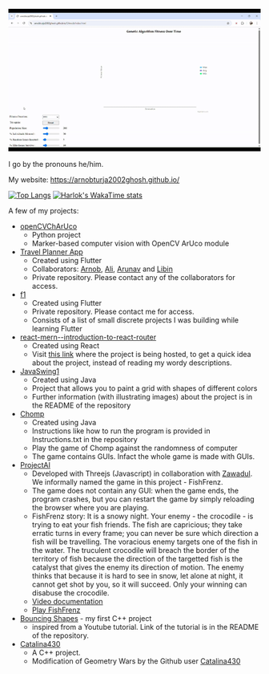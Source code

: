 <a href="https://arnobturja2002ghosh.github.io/GArnob/index.html"><img src="ezgif-57e504ae80b664.gif"/></a>

I go by the pronouns he/him.

My website: https://arnobturja2002ghosh.github.io/

[![Top Langs](https://github-readme-stats.vercel.app/api/top-langs/?username=ArnobTurja2002Ghosh&layout=donut&size_weight=0.1&count_weight=0.9&langs_count=10)](https://github.com/ArnobTurja2002Ghosh)
[![Harlok's WakaTime stats](https://github-readme-stats.vercel.app/api/wakatime?username=arnob)](https://github.com/ArnobTurja2002Ghosh/)

A few of my projects:
- [openCVChArUco](https://github.com/ArnobTurja2002Ghosh/openCVChArUco)
  - Python project
  - Marker-based computer vision with OpenCV ArUco module
- [Travel Planner App](https://github.com/mohdalibn/travel-planner-app/)
  - Created using Flutter
  - Collaborators: [Arnob](https://github.com/ArnobTurja2002Ghosh/ArnobTurja2002Ghosh), [Ali](https://github.com/mohdalibn/), [Arunav](https://github.com/ARNAB814) and [Libin](https://github.com/XxCaleb-CalebxX)
  - Private repository. Please contact any of the collaborators for access.
- [f1](https://github.com/ArnobTurja2002Ghosh/f1)
  - Created using Flutter
  - Private repository. Please contact me for access.
  - Consists of a list of small discrete projects I was building while learning Flutter
- [react-mern--introduction-to-react-router](https://github.com/ArnobTurja2002Ghosh/react-mern-batch-3-class-7-introduction-to-react-router)
  - Created using React
  - Visit [this link](https://iridescent-pavlova-20c187.netlify.app/) where the project is being hosted, to get a quick idea about the project, instead of reading my wordy descriptions.
- [JavaSwing1](https://github.com/ArnobTurja2002Ghosh/JavaSwing1)
  - Created using Java
  - Project that allows you to paint a grid with shapes of different colors
  - Further information (with illustrating images) about the project is in the README of the repository
- [Chomp](https://github.com/ArnobTurja2002Ghosh/Chomp)
  - Created using Java
  - Instructions like how to run the program is provided in Instructions.txt in the repository
  - Play the game of Chomp against the randomness of computer
  - The game contains GUIs. Infact the whole game is made with GUIs.
- [ProjectAI](https://github.com/ArnobTurja2002Ghosh/ProjectAI)
  - Developed with Threejs (Javascript) in collaboration with [Zawadul](https://github.com/zawadman). We informally named the game in this project - FishFrenz.
  - The game does not contain any GUI: when the game ends, the program crashes, but you can restart the game by simply reloading the browser where you are playing.
  - FishFrenz story: It is a snowy night. Your enemy - the crocodile - is trying to eat your fish friends. The fish are capricious; they take erratic turns in every frame; you can never be sure which direction a fish will be travelling. The voracious enemy targets one of the fish in the water. The truculent crocodile will breach the border of the territory of fish because the direction of the targetted fish is the catalyst that gives the enemy its direction of motion. The enemy thinks that because it is hard to see in snow, let alone at night, it cannot get shot by you, so it will succeed. Only your winning can disabuse the crocodile.
  - [Video documentation](https://youtu.be/jSKkR0WAcm0?si=PtDyGDDQl_MoiSQ-)
  - [Play FishFrenz](https://zawadman.github.io/fishFrenz/)
- [Bouncing Shapes](https://github.com/ArnobTurja2002Ghosh/BouncingShapes) - my first C++ project
  - inspired from a Youtube tutorial. Link of the tutorial is in the README of the repository.
- [Catalina430](https://github.com/ArnobTurja2002Ghosh/Catalina430)
  - A C++ project. 
  - Modification of Geometry Wars by the Github user [Catalina430](https://github.com/Catalina430)
